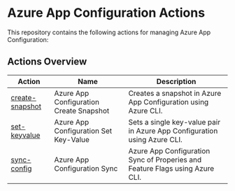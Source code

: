 # Azure App Configuration Actions

This repository contains the following actions for managing Azure App Configuration:

## Actions Overview
| Action             | Name                            | Description                                    |
|--------------------|---------------------------------|------------------------------------------------|
| [create-snapshot](./create-snapshot/README.md) | Azure App Configuration Create Snapshot | Creates a snapshot in Azure App Configuration using Azure CLI. |
| [set-keyvalue](./set-keyvalue/README.md) | Azure App Configuration Set Key-Value | Sets a single key-value pair in Azure App Configuration using Azure CLI. |
| [sync-config](./sync-config/README.md) | Azure App Configuration Sync    | Azure App Configuration Sync of Properies and Feature Flags using Azure CLI. |
